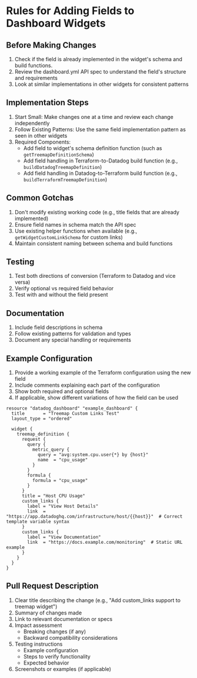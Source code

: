 # Rules for Adding Fields to Dashboard Widgets

## Before Making Changes
1. Check if the field is already implemented in the widget's schema and build functions.
2. Review the dashboard.yml API spec to understand the field's structure and requirements
3. Look at similar implementations in other widgets for consistent patterns

## Implementation Steps
1. Start Small: Make changes one at a time and review each change independently
2. Follow Existing Patterns: Use the same field implementation pattern as seen in other widgets
3. Required Components:
   - Add field to widget's schema definition function (such as `getTreemapDefinitionSchema`)
   - Add field handling in Terraform-to-Datadog build function (e.g., `buildDatadogTreemapDefinition`)
   - Add field handling in Datadog-to-Terraform build function (e.g., `buildTerraformTreemapDefinition`)
 
## Common Gotchas
1. Don't modify existing working code (e.g., title fields that are already implemented)
2. Ensure field names in schema match the API spec
3. Use existing helper functions when available (e.g., `getWidgetCustomLinkSchema` for custom links)
4. Maintain consistent naming between schema and build functions

## Testing
1. Test both directions of conversion (Terraform to Datadog and vice versa)
2. Verify optional vs required field behavior
3. Test with and without the field present

## Documentation
1. Include field descriptions in schema
2. Follow existing patterns for validation and types
3. Document any special handling or requirements 

## Example Configuration
1. Provide a working example of the Terraform configuration using the new field
2. Include comments explaining each part of the configuration
3. Show both required and optional fields
4. If applicable, show different variations of how the field can be used 

```hcl
resource "datadog_dashboard" "example_dashboard" {
  title       = "Treemap Custom Links Test"
  layout_type = "ordered"

  widget {
    treemap_definition {
      request {
        query {
          metric_query {
            query = "avg:system.cpu.user{*} by {host}"
            name  = "cpu_usage"
          }
        }
        formula {
          formula = "cpu_usage"
        }
      }
      title = "Host CPU Usage"
      custom_links {
        label = "View Host Details"
        link  = "https://app.datadoghq.com/infrastructure/host/{{host}}"  # Correct template variable syntax
      }
      custom_links {
        label = "View Documentation"
        link  = "https://docs.example.com/monitoring"  # Static URL example
      }
    }
  }
}
```

## Pull Request Description
1. Clear title describing the change (e.g., "Add custom_links support to treemap widget")
2. Summary of changes made
3. Link to relevant documentation or specs
4. Impact assessment
   - Breaking changes (if any)
   - Backward compatibility considerations
5. Testing instructions
   - Example configuration
   - Steps to verify functionality
   - Expected behavior
6. Screenshots or examples (if applicable) 